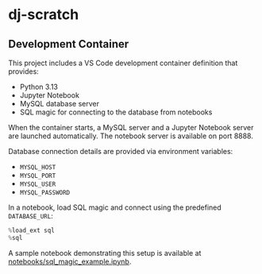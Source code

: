 # dj-scratch

## Development Container

This project includes a VS Code development container definition that provides:

- Python 3.13
- Jupyter Notebook
- MySQL database server
- SQL magic for connecting to the database from notebooks 

When the container starts, a MySQL server and a Jupyter Notebook server are launched automatically. The notebook server is available on port 8888.

Database connection details are provided via environment variables:

- `MYSQL_HOST`
- `MYSQL_PORT`
- `MYSQL_USER`
- `MYSQL_PASSWORD`

In a notebook, load SQL magic and connect using the predefined `DATABASE_URL`:

```python
%load_ext sql
%sql 
```

A sample notebook demonstrating this setup is available at [notebooks/sql_magic_example.ipynb](notebooks/sql_magic_example.ipynb).
